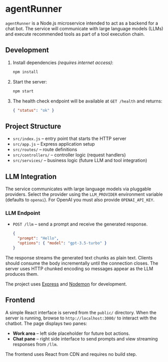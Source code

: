 # agentRunner

`agentRunner` is a Node.js microservice intended to act as a backend for a chat
bot. The service will communicate with large language models (LLMs) and execute
recommended tools as part of a tool execution chain.

## Development

1. Install dependencies *(requires internet access)*:

   ```bash
   npm install
   ```

2. Start the server:

   ```bash
   npm start
   ```

3. The health check endpoint will be available at `GET /health` and returns:

   ```json
   { "status": "ok" }
   ```

## Project Structure

- `src/index.js` – entry point that starts the HTTP server
- `src/app.js` – Express application setup
- `src/routes/` – route definitions
- `src/controllers/` – controller logic (request handlers)
- `src/services/` – business logic (future LLM and tool integration)

## LLM Integration

The service communicates with large language models via pluggable providers.
Select the provider using the `LLM_PROVIDER` environment variable (defaults to
`openai`). For OpenAI you must also provide `OPENAI_API_KEY`.

### LLM Endpoint

- `POST /llm` – send a prompt and receive the generated response.
  ```json
  {
    "prompt": "Hello",
    "options": { "model": "gpt-3.5-turbo" }
  }
  ```

The response streams the generated text chunks as plain text. Clients should
consume the body incrementally until the connection closes. The server uses
HTTP chunked encoding so messages appear as the LLM produces them.

The project uses [Express](https://expressjs.com/) and [Nodemon](https://www.npmjs.com/package/nodemon)
for development.

## Frontend

A simple React interface is served from the `public/` directory. When the server is running, browse to `http://localhost:3000/` to interact with the chatbot. The page displays two panes:

- **Work area** – left side placeholder for future bot actions.
- **Chat pane** – right side interface to send prompts and view streaming responses from `/llm`.

The frontend uses React from CDN and requires no build step.
